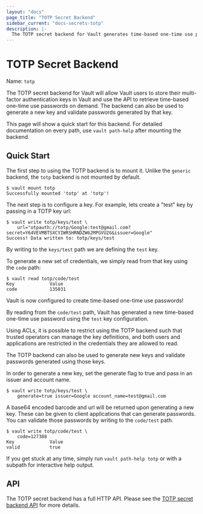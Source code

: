 ```yaml
---
layout: "docs"
page_title: "TOTP Secret Backend"
sidebar_current: "docs-secrets-totp"
description: |-
  The TOTP secret backend for Vault generates time-based one-time use passwords.
---
```


# TOTP Secret Backend

Name: `totp`

The TOTP secret backend for Vault will allow Vault users to store their multi-factor
authentication keys in Vault and use the API to retrieve time-based one-time use passwords
on demand. The backend can also be used to generate a new key and validate passwords generated by that key.

This page will show a quick start for this backend. For detailed documentation
on every path, use `vault path-help` after mounting the backend.

## Quick Start

The first step to using the TOTP backend is to mount it.
Unlike the `generic` backend, the `totp` backend is not mounted by default.

```text
$ vault mount totp
Successfully mounted 'totp' at 'totp'!
```

The next step is to configure a key. For example, lets create
a "test" key by passing in a TOTP key url:

```text
$ vault write totp/keys/test \
    url="otpauth://totp/Google:test@gmail.com?secret=Y64VEVMBTSXCYIWRSHRNDZW62MPGVU2G&issuer=Google"
Success! Data written to: totp/keys/test
```

By writing to the `keys/test` path we are defining the `test` key.

To generate a new set of credentials, we simply read from that key using the `code` path:

```text
$ vault read totp/code/test
Key           	Value
code            135031
```
Vault is now configured to create time-based one-time use passwords!

By reading from the `code/test` path, Vault has generated a new
time-based one-time use password using the `test` key configuration.

Using ACLs, it is possible to restrict using the TOTP backend such
that trusted operators can manage the key definitions, and both
users and applications are restricted in the credentials they are
allowed to read.

The TOTP backend can also be used to generate new keys and validate passwords generated using those keys.

In order to generate a new key, set the generate flag to true and pass in an issuer and account name.

```text
$ vault write totp/keys/test \
    generate=true issuer=Google account_name=test@gmail.com
```
A base64 encoded barcode and url will be returned upon generating a new key. These can be given to client applications that
can generate passwords. You can validate those passwords by writing to the `code/test` path.

```text
$ vault write totp/code/test \
    code=127388
Key           	Value
valid           true
```

If you get stuck at any time, simply run `vault path-help totp` or with a
subpath for interactive help output.

## API

The TOTP secret backend has a full HTTP API. Please see the
[TOTP secret backend API](/api/secret/totp/index.html) for more
details.

